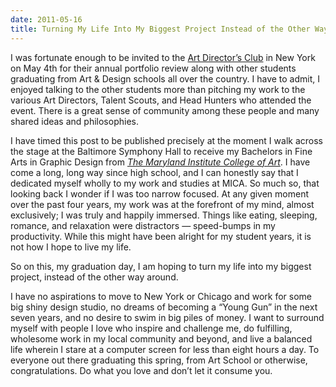 ```yaml
---
date: 2011-05-16
title: Turning My Life Into My Biggest Project Instead of the Other Way Around
---
```


I was fortunate enough to be invited to the [Art Director’s Club](http://www.adcglobal.org/ "Art Director's Club") in New York on May 4th for their annual portfolio review along with other students graduating from Art & Design schools all over the country. I have to admit, I enjoyed talking to the other students more than pitching my work to the various Art Directors, Talent Scouts, and Head Hunters who attended the event. There is a great sense of community among these people and many shared ideas and philosophies.

I have timed this post to be published precisely at the moment I walk across the stage at the Baltimore Symphony Hall to receive my Bachelors in Fine Arts in Graphic Design from [_The Maryland Institute College of Art_](http://www.mica.edu/ "MICA"). I have come a long, long way since high school, and I can honestly say that I dedicated myself wholly to my work and studies at MICA. So much so, that looking back I wonder if I was too narrow focused. At any given moment over the past four years, my work was at the forefront of my mind, almost exclusively; I was truly and happily immersed. Things like eating, sleeping, romance, and relaxation were distractors — speed-bumps in my productivity. While this might have been alright for my student years, it is not how I hope to live my life.

So on this, my graduation day, I am hoping to turn my life into my biggest project, instead of the other way around.

I have no aspirations to move to New York or Chicago and work for some big shiny design studio, no dreams of becoming a “Young Gun” in the next seven years, and no desire to swim in big piles of money. I want to surround myself with people I love who inspire and challenge me, do fulfilling, wholesome work in my local community and beyond, and live a balanced life wherein I stare at a computer screen for less than eight hours a day.
To everyone out there graduating this spring, from Art School or otherwise, congratulations. Do what you love and don’t let it consume you.
